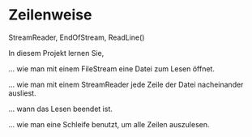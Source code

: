 # Zeilenweise
StreamReader, EndOfStream, ReadLine()

In diesem Projekt lernen Sie,

... wie man mit einem FileStream eine Datei zum Lesen öffnet.

... wie man mit einem StreamReader jede Zeile der Datei nacheinander ausliest.

... wann das Lesen beendet ist.

... wie man eine Schleife benutzt, um alle Zeilen auszulesen.
